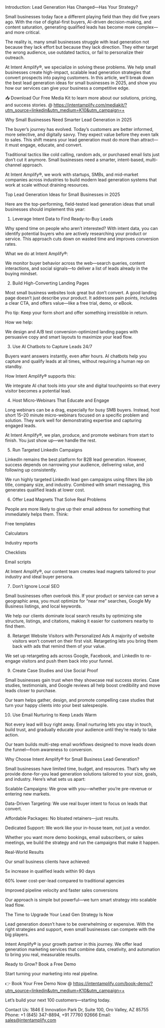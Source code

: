 Introduction: Lead Generation Has Changed—Has Your Strategy?

Small businesses today face a different playing field than they did five years ago. With the rise of digital-first buyers, AI-driven decision-making, and content saturation, generating qualified leads has become more complex—and more critical.

The reality is, many small businesses struggle with lead generation not because they lack effort but because they lack direction. They either target the wrong audience, use outdated tactics, or fail to personalize their outreach.

At Intent Amplify®, we specialize in solving these problems. We help small businesses create high-impact, scalable lead generation strategies that convert prospects into paying customers. In this article, we’ll break down the best lead generation ideas for small businesses in 2025, and show you how our services can give your business a competitive edge.

📥 Download Our Free Media Kit to learn more about our solutions, pricing, and success stories. @ https://intentamplify.com/mediakit/?utm_source=linkedin&utm_medium=K10&utm_campaign=+

Why Small Businesses Need Smarter Lead Generation in 2025

The buyer’s journey has evolved. Today’s customers are better informed, more selective, and digitally savvy. They expect value before they even talk to sales. This shift means your lead generation must do more than attract—it must engage, educate, and convert.

Traditional tactics like cold calling, random ads, or purchased email lists just don’t cut it anymore. Small businesses need a smarter, intent-based, multi-channel approach.

At Intent Amplify®, we work with startups, SMBs, and mid-market companies across industries to build modern lead generation systems that work at scale without draining resources.

Top Lead Generation Ideas for Small Businesses in 2025

Here are the top-performing, field-tested lead generation ideas that small businesses should implement this year:

1. Leverage Intent Data to Find Ready-to-Buy Leads

Why spend time on people who aren’t interested? With intent data, you can identify potential buyers who are actively researching your product or service. This approach cuts down on wasted time and improves conversion rates.

What we do at Intent Amplify®:

We monitor buyer behavior across the web—search queries, content interactions, and social signals—to deliver a list of leads already in the buying mindset.

2. Build High-Converting Landing Pages

Most small business websites look great but don’t convert. A good landing page doesn’t just describe your product. It addresses pain points, includes a clear CTA, and offers value—like a free trial, demo, or eBook.

Pro tip: Keep your form short and offer something irresistible in return.

How we help:

We design and A/B test conversion-optimized landing pages with persuasive copy and smart layouts to maximize your lead flow.

3. Use AI Chatbots to Capture Leads 24/7

Buyers want answers instantly, even after hours. AI chatbots help you capture and qualify leads at all times, without requiring a human rep on standby.

How Intent Amplify® supports this:

We integrate AI chat tools into your site and digital touchpoints so that every visitor becomes a potential lead.

4. Host Micro-Webinars That Educate and Engage

Long webinars can be a drag, especially for busy SMB buyers. Instead, host short 15–20 minute micro-webinars focused on a specific problem and solution. They work well for demonstrating expertise and capturing engaged leads.

At Intent Amplify®, we plan, produce, and promote webinars from start to finish. You just show up—we handle the rest.

5. Run Targeted LinkedIn Campaigns

LinkedIn remains the best platform for B2B lead generation. However, success depends on narrowing your audience, delivering value, and following up consistently.

We run highly targeted LinkedIn lead gen campaigns using filters like job title, company size, and industry. Combined with smart messaging, this generates qualified leads at lower cost.

6. Offer Lead Magnets That Solve Real Problems

People are more likely to give up their email address for something that immediately helps them. Think:

Free templates

Calculators

Industry reports

Checklists

Email scripts

At Intent Amplify®, our content team creates lead magnets tailored to your industry and ideal buyer persona.

7. Don’t Ignore Local SEO

Small businesses often overlook this. If your product or service can serve a geographic area, you must optimize for “near me” searches, Google My Business listings, and local keywords.

We help our clients dominate local search results by optimizing site structure, listings, and citations, making it easier for customers nearby to find them.

8. Retarget Website Visitors with Personalized Ads
A majority of website visitors won’t convert on their first visit. Retargeting lets you bring them back with ads that remind them of your value.

We set up retargeting ads across Google, Facebook, and LinkedIn to re-engage visitors and push them back into your funnel.

9. Create Case Studies and Use Social Proof

Small businesses gain trust when they showcase real success stories. Case studies, testimonials, and Google reviews all help boost credibility and move leads closer to purchase.

Our team helps gather, design, and promote compelling case studies that turn your happy clients into your best salespeople.

10. Use Email Nurturing to Keep Leads Warm

Not every lead will buy right away. Email nurturing lets you stay in touch, build trust, and gradually educate your audience until they’re ready to take action.

Our team builds multi-step email workflows designed to move leads down the funnel—from awareness to conversion.

Why Choose Intent Amplify® for Small Business Lead Generation?

Small businesses have limited time, budget, and resources. That’s why we provide done-for-you lead generation solutions tailored to your size, goals, and industry. Here’s what sets us apart:

Scalable Campaigns: We grow with you—whether you’re pre-revenue or entering new markets.

Data-Driven Targeting: We use real buyer intent to focus on leads that convert.

Affordable Packages: No bloated retainers—just results.

Dedicated Support: We work like your in-house team, not just a vendor.

Whether you want more demo bookings, email subscribers, or sales meetings, we build the strategy and run the campaigns that make it happen.

Real-World Results

Our small business clients have achieved:

5x increase in qualified leads within 90 days

60% lower cost-per-lead compared to traditional agencies

Improved pipeline velocity and faster sales conversions

Our approach is simple but powerful—we turn smart strategy into scalable lead flow.

The Time to Upgrade Your Lead Gen Strategy Is Now

Lead generation doesn’t have to be overwhelming or expensive. With the right strategies and support, even small businesses can compete with the big players.

Intent Amplify® is your growth partner in this journey. We offer lead generation marketing services that combine data, creativity, and automation to bring you real, measurable results.

Ready to Grow? Book a Free Demo 

Start turning your marketing into real pipeline.

👉 Book Your Free Demo Now @ https://intentamplify.com/book-demo/?utm_source=linkedin&utm_medium=K10&utm_campaign=+

Let’s build your next 100 customers—starting today.

Contact Us:
1846 E Innovation Park Dr,
Suite 100, Oro Valley, AZ 85755
Phone: +1 (845) 347-8894, +91 77760 92666
Email: sales@intentamplify.com
